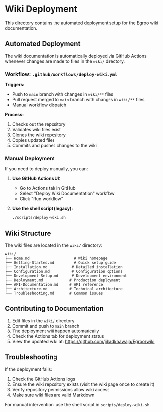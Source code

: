 # Wiki Deployment

This directory contains the automated deployment setup for the Egroo wiki documentation.

## Automated Deployment

The wiki documentation is automatically deployed via GitHub Actions whenever changes are made to files in the `wiki/` directory.

### Workflow: `.github/workflows/deploy-wiki.yml`

**Triggers:**
- Push to `main` branch with changes in `wiki/**` files
- Pull request merged to `main` branch with changes in `wiki/**` files
- Manual workflow dispatch

**Process:**
1. Checks out the repository
2. Validates wiki files exist
3. Clones the wiki repository
4. Copies updated files
5. Commits and pushes changes to the wiki

### Manual Deployment

If you need to deploy manually, you can:

1. **Use GitHub Actions UI:**
   - Go to Actions tab in GitHub
   - Select "Deploy Wiki Documentation" workflow
   - Click "Run workflow"

2. **Use the shell script (legacy):**
   ```bash
   ./scripts/deploy-wiki.sh
   ```

## Wiki Structure

The wiki files are located in the `wiki/` directory:

```
wiki/
├── Home.md                    # Wiki homepage
├── Getting-Started.md         # Quick setup guide
├── Installation.md           # Detailed installation
├── Configuration.md          # Configuration options
├── Development-Setup.md      # Development environment
├── Deployment.md            # Production deployment
├── API-Documentation.md     # API reference
├── Architecture.md          # Technical architecture
└── Troubleshooting.md       # Common issues
```

## Contributing to Documentation

1. Edit files in the `wiki/` directory
2. Commit and push to `main` branch
3. The deployment will happen automatically
4. Check the Actions tab for deployment status
5. View the updated wiki at: https://github.com/jihadkhawaja/Egroo/wiki

## Troubleshooting

If the deployment fails:

1. Check the GitHub Actions logs
2. Ensure the wiki repository exists (visit the wiki page once to create it)
3. Verify repository permissions allow wiki access
4. Make sure wiki files are valid Markdown

For manual intervention, use the shell script in `scripts/deploy-wiki.sh`.

